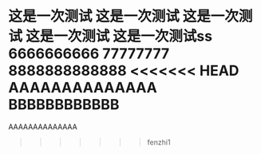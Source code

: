 这是一次测试
这是一次测试
这是一次测试
这是一次测试
这是一次测试ss
6666666666
77777777
8888888888888
<<<<<<< HEAD
AAAAAAAAAAAAAA
BBBBBBBBBBBB
=======
AAAAAAAAAAAAAA
>>>>>>> fenzhi1
